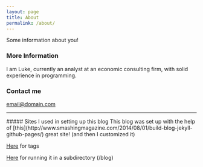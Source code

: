 ```yaml
---
layout: page
title: About
permalink: /about/
---
```


Some information about you!

### More Information

I am Luke, currently an analyst at an economic consulting firm, with solid experience in programming.

### Contact me

[email@domain.com](mailto:email@domain.com)

<hr>
##### Sites I used in setting up this blog
This blog was set up with the help of [this](http://www.smashingmagazine.com/2014/08/01/build-blog-jekyll-github-pages/) great site! (and then I customized it)

[Here](http://www.minddust.com/post/tags-and-categories-on-github-pages/) for tags

[Here](https://github.com/jbranchaud/blog/blob/master/_posts/2013-03-02-Running-Your-Jekyll-Blog-from-a-Subdirectory.md) for running it in a subdirectory (/blog)